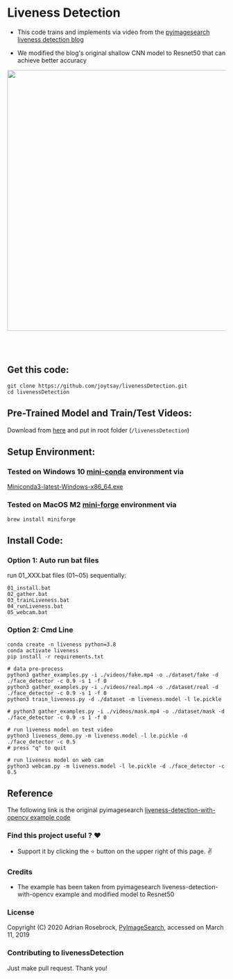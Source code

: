 # Liveness Detection

* This code trains and implements via video from the [pyimagesearch liveness detection blog](https://www.pyimagesearch.com/2019/03/11/liveness-detection-with-opencv)

* We modified the blog's original shallow CNN model to Resnet50 that can achieve better accuracy

<p align="center">
  <img src="https://github.com/joytsay/livenessDetection/blob/master/dataset/ezgif-1-085534fa4973.gif?raw=true" width="600">
</p>
<br>
<br>

## Get this code:
```
git clone https://github.com/joytsay/livenessDetection.git
cd livenessDetection
```

## Pre-Trained Model and Train/Test Videos:
Download from [here](https://drive.google.com/drive/folders/1Uj49JwLSAY4Q4v6UVMNF0u9hobGrJoWC?usp=sharing) and put in root folder (`/livenessDetection`)

## Setup Environment:
### Tested on Windows 10 [mini-conda](https://docs.conda.io/en/latest/miniconda.html) environment via

[Miniconda3-latest-Windows-x86_64.exe](https://repo.anaconda.com/miniconda/Miniconda3-latest-Windows-x86_64.exe)

### Tested on MacOS M2 [mini-forge](https://github.com/conda-forge/miniforge) environment via
`brew install miniforge`

## Install Code:
### Option 1: Auto run bat files
run 01_XXX.bat files (01~05) sequentially:
```
01_install.bat
02_gather.bat
03_trainLiveness.bat
04_runLiveness.bat
05_webcam.bat
```
### Option 2: Cmd Line
```
conda create -n liveness python=3.8
conda activate liveness
pip install -r requirements.txt
```

```
# data pre-process
python3 gather_examples.py -i ./videos/fake.mp4 -o ./dataset/fake -d ./face_detector -c 0.9 -s 1 -f 0
python3 gather_examples.py -i ./videos/real.mp4 -o ./dataset/real -d ./face_detector -c 0.9 -s 1 -f 0
python3 train_liveness.py -d ./dataset -m liveness.model -l le.pickle

# python3 gather_examples.py -i ./videos/mask.mp4 -o ./dataset/mask -d ./face_detector -c 0.9 -s 1 -f 0

# run liveness model on test video
python3 liveness_demo.py -m liveness.model -l le.pickle -d ./face_detector -c 0.5
# press "q" to quit

# run liveness model on web cam
python3 webcam.py -m liveness.model -l le.pickle -d ./face_detector -c 0.5

```



## Reference
 The following link is the original pyimagesearch [liveness-detection-with-opencv example code](https://www.pyimagesearch.com/2019/03/11/liveness-detection-with-opencv)

### Find this project useful ? :heart:
* Support it by clicking the :star: button on the upper right of this page. :v:

### Credits
* The example has been taken from pyimagesearch liveness-detection-with-opencv example and modified model to Resnet50

### License
Copyright (C) 2020 Adrian Rosebrock, [PyImageSearch](https://www.pyimagesearch.com/2019/03/11/liveness-detection-with-opencv/), accessed on March 11, 2019

### Contributing to livenessDetection
Just make pull request. Thank you!
